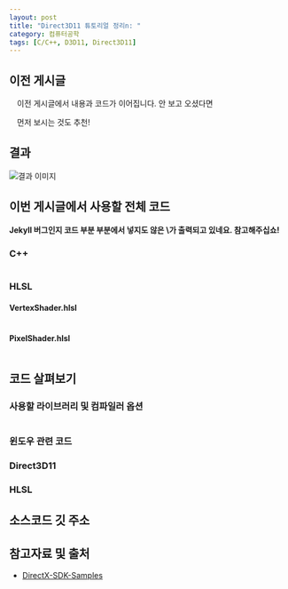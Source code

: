 ```yaml
---
layout: post
title: "Direct3D11 튜토리얼 정리n: "
category: 컴퓨터공학
tags: [C/C++, D3D11, Direct3D11]
---
```


## 이전 게시글

&emsp;이전 게시글에서 내용과 코드가 이어집니다. 안 보고 오셨다면

&emsp;먼저 보시는 것도 추천!

## 결과

![결과 이미지](/assets/images/)

## 이번 게시글에서 사용할 전체 코드

**Jekyll 버그인지 코드 부분 부분에서 넣지도 않은 \가 출력되고 있네요. 참고해주십쇼!**

### C++

~~~ C++
~~~

### HLSL

#### VertexShader.hlsl

~~~ HLSL
~~~

#### PixelShader.hlsl

~~~ HLSL
~~~

## 코드 살펴보기

### 사용할 라이브러리 및 컴파일러 옵션

~~~ C++
~~~

### 윈도우 관련 코드

### Direct3D11

### HLSL

## 소스코드 깃 주소

## 참고자료 및 출처
- [DirectX-SDK-Samples](https://github.com/walbourn/directx-sdk-samples)